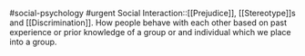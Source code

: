 #social-psychology #urgent
Social Interaction::[[Prejudice]], [[Stereotype]]s and [[Discrimination]]. How people behave with each other based on past experience or prior knowledge of a group or and individual which we place into a group.
<!--SR:!2023-11-08,1,170-->